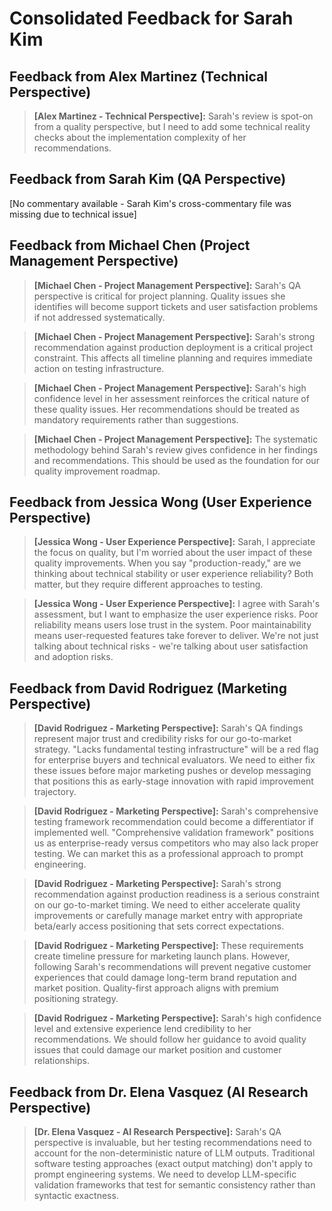 # Consolidated Feedback for Sarah Kim

## Feedback from Alex Martinez (Technical Perspective)

> **[Alex Martinez - Technical Perspective]:** Sarah's review is spot-on from a quality perspective, but I need to add some technical reality checks about the implementation complexity of her recommendations.

## Feedback from Sarah Kim (QA Perspective)  
[No commentary available - Sarah Kim's cross-commentary file was missing due to technical issue]

## Feedback from Michael Chen (Project Management Perspective)

> **[Michael Chen - Project Management Perspective]:** Sarah's QA perspective is critical for project planning. Quality issues she identifies will become support tickets and user satisfaction problems if not addressed systematically.

> **[Michael Chen - Project Management Perspective]:** Sarah's strong recommendation against production deployment is a critical project constraint. This affects all timeline planning and requires immediate action on testing infrastructure.

> **[Michael Chen - Project Management Perspective]:** Sarah's high confidence level in her assessment reinforces the critical nature of these quality issues. Her recommendations should be treated as mandatory requirements rather than suggestions.

> **[Michael Chen - Project Management Perspective]:** The systematic methodology behind Sarah's review gives confidence in her findings and recommendations. This should be used as the foundation for our quality improvement roadmap.

## Feedback from Jessica Wong (User Experience Perspective)

> **[Jessica Wong - User Experience Perspective]:** Sarah, I appreciate the focus on quality, but I'm worried about the user impact of these quality improvements. When you say "production-ready," are we thinking about technical stability or user experience reliability? Both matter, but they require different approaches to testing.

> **[Jessica Wong - User Experience Perspective]:** I agree with Sarah's assessment, but I want to emphasize the user experience risks. Poor reliability means users lose trust in the system. Poor maintainability means user-requested features take forever to deliver. We're not just talking about technical risks - we're talking about user satisfaction and adoption risks.

## Feedback from David Rodriguez (Marketing Perspective)

> **[David Rodriguez - Marketing Perspective]:** Sarah's QA findings represent major trust and credibility risks for our go-to-market strategy. "Lacks fundamental testing infrastructure" will be a red flag for enterprise buyers and technical evaluators. We need to either fix these issues before major marketing pushes or develop messaging that positions this as early-stage innovation with rapid improvement trajectory.

> **[David Rodriguez - Marketing Perspective]:** Sarah's comprehensive testing framework recommendation could become a differentiator if implemented well. "Comprehensive validation framework" positions us as enterprise-ready versus competitors who may also lack proper testing. We can market this as a professional approach to prompt engineering.

> **[David Rodriguez - Marketing Perspective]:** Sarah's strong recommendation against production readiness is a serious constraint on our go-to-market timing. We need to either accelerate quality improvements or carefully manage market entry with appropriate beta/early access positioning that sets correct expectations.

> **[David Rodriguez - Marketing Perspective]:** These requirements create timeline pressure for marketing launch plans. However, following Sarah's recommendations will prevent negative customer experiences that could damage long-term brand reputation and market position. Quality-first approach aligns with premium positioning strategy.

> **[David Rodriguez - Marketing Perspective]:** Sarah's high confidence level and extensive experience lend credibility to her recommendations. We should follow her guidance to avoid quality issues that could damage our market position and customer relationships.

## Feedback from Dr. Elena Vasquez (AI Research Perspective)

> **[Dr. Elena Vasquez - AI Research Perspective]:** Sarah's QA perspective is invaluable, but her testing recommendations need to account for the non-deterministic nature of LLM outputs. Traditional software testing approaches (exact output matching) don't apply to prompt engineering systems. We need to develop LLM-specific validation frameworks that test for semantic consistency rather than syntactic exactness.